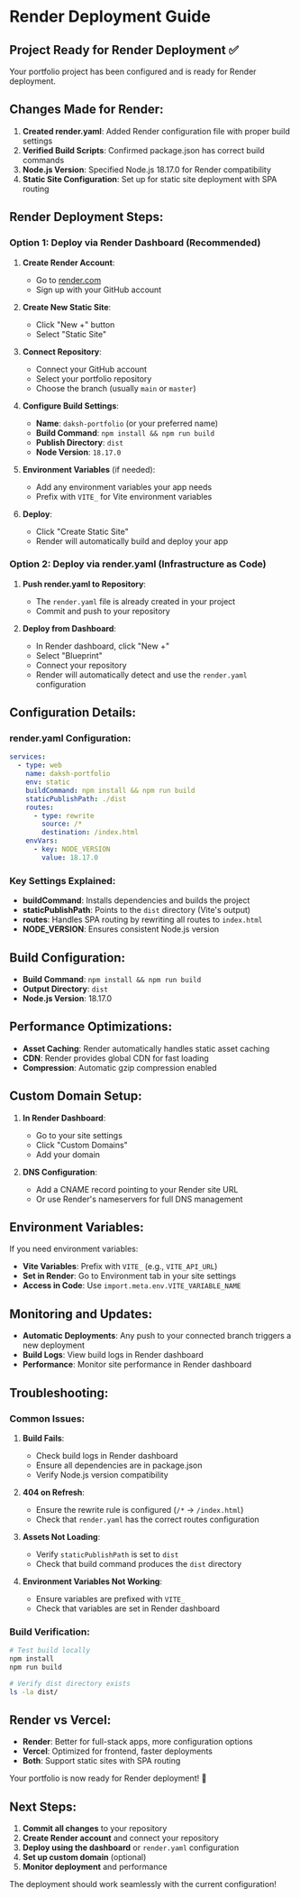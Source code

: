 # Render Deployment Guide

## Project Ready for Render Deployment ✅

Your portfolio project has been configured and is ready for Render deployment.

## Changes Made for Render:

1. **Created render.yaml**: Added Render configuration file with proper build settings
2. **Verified Build Scripts**: Confirmed package.json has correct build commands
3. **Node.js Version**: Specified Node.js 18.17.0 for Render compatibility
4. **Static Site Configuration**: Set up for static site deployment with SPA routing

## Render Deployment Steps:

### Option 1: Deploy via Render Dashboard (Recommended)

1. **Create Render Account**:
   - Go to [render.com](https://render.com)
   - Sign up with your GitHub account

2. **Create New Static Site**:
   - Click "New +" button
   - Select "Static Site"

3. **Connect Repository**:
   - Connect your GitHub account
   - Select your portfolio repository
   - Choose the branch (usually `main` or `master`)

4. **Configure Build Settings**:
   - **Name**: `daksh-portfolio` (or your preferred name)
   - **Build Command**: `npm install && npm run build`
   - **Publish Directory**: `dist`
   - **Node Version**: `18.17.0`

5. **Environment Variables** (if needed):
   - Add any environment variables your app needs
   - Prefix with `VITE_` for Vite environment variables

6. **Deploy**:
   - Click "Create Static Site"
   - Render will automatically build and deploy your app

### Option 2: Deploy via render.yaml (Infrastructure as Code)

1. **Push render.yaml to Repository**:
   - The `render.yaml` file is already created in your project
   - Commit and push to your repository

2. **Deploy from Dashboard**:
   - In Render dashboard, click "New +"
   - Select "Blueprint"
   - Connect your repository
   - Render will automatically detect and use the `render.yaml` configuration

## Configuration Details:

### render.yaml Configuration:
```yaml
services:
  - type: web
    name: daksh-portfolio
    env: static
    buildCommand: npm install && npm run build
    staticPublishPath: ./dist
    routes:
      - type: rewrite
        source: /*
        destination: /index.html
    envVars:
      - key: NODE_VERSION
        value: 18.17.0
```

### Key Settings Explained:
- **buildCommand**: Installs dependencies and builds the project
- **staticPublishPath**: Points to the `dist` directory (Vite's output)
- **routes**: Handles SPA routing by rewriting all routes to `index.html`
- **NODE_VERSION**: Ensures consistent Node.js version

## Build Configuration:
- **Build Command**: `npm install && npm run build`
- **Output Directory**: `dist`
- **Node.js Version**: 18.17.0

## Performance Optimizations:
- **Asset Caching**: Render automatically handles static asset caching
- **CDN**: Render provides global CDN for fast loading
- **Compression**: Automatic gzip compression enabled

## Custom Domain Setup:
1. **In Render Dashboard**:
   - Go to your site settings
   - Click "Custom Domains"
   - Add your domain

2. **DNS Configuration**:
   - Add a CNAME record pointing to your Render site URL
   - Or use Render's nameservers for full DNS management

## Environment Variables:
If you need environment variables:
- **Vite Variables**: Prefix with `VITE_` (e.g., `VITE_API_URL`)
- **Set in Render**: Go to Environment tab in your site settings
- **Access in Code**: Use `import.meta.env.VITE_VARIABLE_NAME`

## Monitoring and Updates:
- **Automatic Deployments**: Any push to your connected branch triggers a new deployment
- **Build Logs**: View build logs in Render dashboard
- **Performance**: Monitor site performance in Render dashboard

## Troubleshooting:

### Common Issues:
1. **Build Fails**:
   - Check build logs in Render dashboard
   - Ensure all dependencies are in package.json
   - Verify Node.js version compatibility

2. **404 on Refresh**:
   - Ensure the rewrite rule is configured (`/*` → `/index.html`)
   - Check that `render.yaml` has the correct routes configuration

3. **Assets Not Loading**:
   - Verify `staticPublishPath` is set to `dist`
   - Check that build command produces the `dist` directory

4. **Environment Variables Not Working**:
   - Ensure variables are prefixed with `VITE_`
   - Check that variables are set in Render dashboard

### Build Verification:
```bash
# Test build locally
npm install
npm run build

# Verify dist directory exists
ls -la dist/
```

## Render vs Vercel:
- **Render**: Better for full-stack apps, more configuration options
- **Vercel**: Optimized for frontend, faster deployments
- **Both**: Support static sites with SPA routing

Your portfolio is now ready for Render deployment! 🚀

## Next Steps:
1. **Commit all changes** to your repository
2. **Create Render account** and connect your repository
3. **Deploy using the dashboard** or `render.yaml` configuration
4. **Set up custom domain** (optional)
5. **Monitor deployment** and performance

The deployment should work seamlessly with the current configuration!
